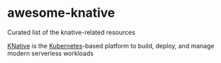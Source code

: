awesome-knative
===============

Curated list of the knative-related resources

[KNative](https://github.com/knative/) is the [Kubernetes](https://kubernetes.io)-based platform to build, deploy, and manage modern serverless workloads
